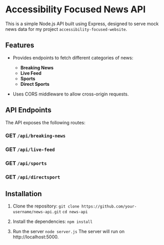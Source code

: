 # Accessibility Focused News API

This is a simple Node.js API built using Express, designed to serve mock news data for my project `accessibility-focused-website`. 

## Features

- Provides endpoints to fetch different categories of news:
  - **Breaking News**
  - **Live Feed**
  - **Sports**
  - **Direct Sports**

- Uses CORS middleware to allow cross-origin requests.

## API Endpoints

The API exposes the following routes:

### GET `/api/breaking-news`
### GET `/api/live-feed`
### GET `/api/sports`
### GET `/api/directsport`


## Installation
1. Clone the repository:
`git clone https://github.com/your-username/news-api.git`
`cd news-api`

2. Install the dependencies:
`npm install`

3. Run the server
`node server.js`
The server will run on http://localhost:5000.

